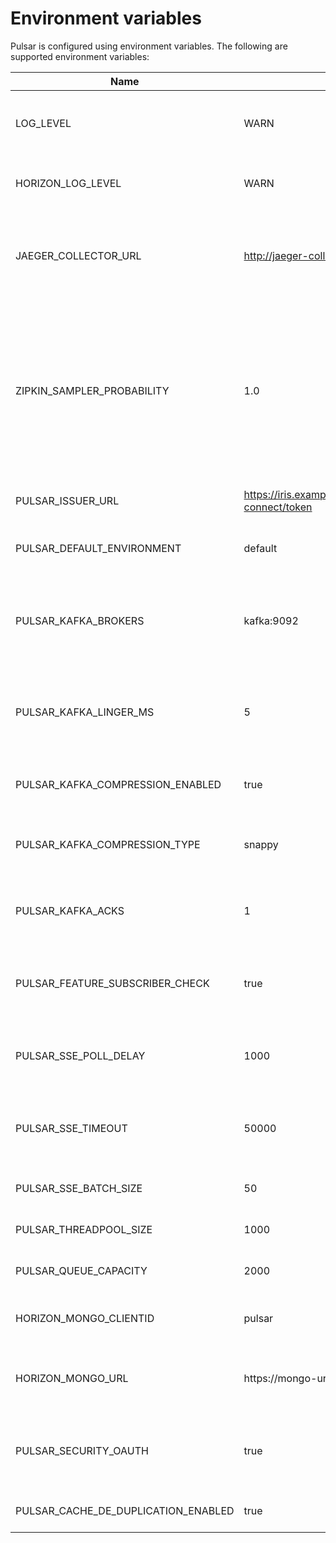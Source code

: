 <!--
Copyright 2024 Deutsche Telekom IT GmbH

SPDX-License-Identifier: Apache-2.0
-->

# Environment variables
Pulsar is configured using environment variables. The following are supported environment variables:

| Name                                | Default                                                                    | Description                                                                                                                                                                          |
|-------------------------------------|----------------------------------------------------------------------------|--------------------------------------------------------------------------------------------------------------------------------------------------------------------------------------|
| LOG_LEVEL                           | WARN                                                                       | Specifies the logging level for general application logs                                                                                                                             |
| HORIZON_LOG_LEVEL                   | WARN                                                                       | Specifies the logging level for Horizon-related logs                                                                                                                                 |
| JAEGER_COLLECTOR_URL                | http://jaeger-collector.example.com:9411                                   | The URL endpoint for the Jaeger collector, which is used for distributed tracing                                                                                                     |
| ZIPKIN_SAMPLER_PROBABILITY          | 1.0                                                                        | Configures the probability of a trace being sampled for Zipkin. A value of 1.0 means all traces are sampled, while 0.0 means no traces are sampled. This affects distributed tracing |
| PULSAR_ISSUER_URL                   | https://iris.example.com/auth/realms/default/protocol/openid-connect/token | The issuer(s) that are trusted by Pulsar                                                                                                                                             |
| PULSAR_DEFAULT_ENVIRONMENT          | default                                                                    | The default environment setting for Pulsar                                                                                                                                           |
| PULSAR_KAFKA_BROKERS                | kafka:9092                                                                 | Indicates that the Kafka brokers are expected to be available at the address 'kafka' on port '9092'                                                                                  |
| PULSAR_KAFKA_LINGER_MS              | 5                                                                          | How long the Kafka waits for other records before transmissing the batch (Reference)                                                                                                 |
| PULSAR_KAFKA_COMPRESSION_ENABLED    | true                                                                       | If events send to Kafka should be compressed                                                                                                                                         |
| PULSAR_KAFKA_COMPRESSION_TYPE       | snappy                                                                     | The compression type used to compress events                                                                                                                                         |
| PULSAR_KAFKA_ACKS                   | 1                                                                          | How often the events needs to be acknowledge by Kafka                                                                                                                                |
| PULSAR_FEATURE_SUBSCRIBER_CHECK     | true                                                                       | Specifies whether the Pulsar feature subscriber check is enabled                                                                                                                     |
| PULSAR_SSE_POLL_DELAY               | 1000                                                                       | The delay, in milliseconds, for Server-Sent Events (SSE) polling                                                                                                                     |
| PULSAR_SSE_TIMEOUT                  | 50000                                                                      | The timeout, in milliseconds, for Server-Sent Events (SSE) connections                                                                                                               |
| PULSAR_SSE_BATCH_SIZE               | 50                                                                         | The batch size for processing messages                                                                                                                                               |
| PULSAR_THREADPOOL_SIZE              | 1000                                                                       | The size of the thread pool used by Pulsar                                                                                                                                           |
| PULSAR_QUEUE_CAPACITY               | 2000                                                                       | The capacity of the Pulsar queue                                                                                                                                                     |
| HORIZON_MONGO_CLIENTID              | pulsar                                                                     | The clientId used for communication with MongoDB                                                                                                                                     |
| HORIZON_MONGO_URL                   | https://mongo-url                                                          | The URL of the MongoDB instance used by the Horizon application                                                                                                                      |
| PULSAR_SECURITY_OAUTH               | true                                                                       | Specifies whether OAuth-based security is enabled in Pulsar                                                                                                                          |
| PULSAR_CACHE_DE_DUPLICATION_ENABLED | true                                                                       | If true, enables cache de-duplication                                                                                                                                                |
